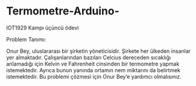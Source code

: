 # Termometre-Arduino-
 IOT1929 Kampı üçüncü ödevi
 
 Problem Tanımı:

Onur Bey, uluslararası bir şirketin yöneticisidir. Şirkete her ülkeden insanlar yer almaktadır. Çalışanlarından bazıları Celcius dereceden sıcaklığı anlamadığı için Kelvin ve Fahrenheit cinsinden bir termometre yapmak istemektedir. Ayrıca bunun yanında ortamın nem miktarını da belirtmek istemektedir. Bu problemi çözmesi için Onur Bey’e yardımcı olmalısınız.
